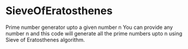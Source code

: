 # SieveOfEratosthenes
Prime number generator upto a given number n
You can provide any number n and this code will generate all the prime numbers upto n using Sieve of Eratosthenes algorithm.
